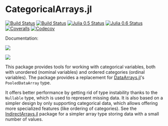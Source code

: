 CategoricalArrays.jl
==================

[![Build Status](https://travis-ci.org/JuliaData/CategoricalArrays.jl.svg?branch=master)](https://travis-ci.org/JuliaData/CategoricalArrays.jl)
[![Build Status](https://ci.appveyor.com/api/projects/status/jq64i3656pwi18pg?svg=true)](https://ci.appveyor.com/project/nalimilan/categoricalarrays-jl)
[![Julia 0.5 Status](http://pkg.julialang.org/badges/CategoricalArrays_0.5.svg)](http://pkg.julialang.org/?pkg=CategoricalArrays&ver=0.5)
[![Julia 0.6 Status](http://pkg.julialang.org/badges/CategoricalArrays_0.6.svg)](http://pkg.julialang.org/?pkg=CategoricalArrays&ver=0.6)
[![Coveralls](https://coveralls.io/repos/github/JuliaData/CategoricalArrays.jl/badge.svg)](https://coveralls.io/github/JuliaData/CategoricalArrays.jl)
[![Codecov](https://codecov.io/gh/JuliaData/CategoricalArrays.jl/branch/master/graph/badge.svg)](https://codecov.io/gh/JuliaData/CategoricalArrays.jl)

Documentation:

[![](https://img.shields.io/badge/docs-stable-blue.svg)](https://juliadata.github.io/CategoricalArrays.jl/stable)

[![](https://img.shields.io/badge/docs-latest-blue.svg)](https://juliadata.github.io/CategoricalArrays.jl/latest)

This package provides tools for working with categorical variables, both with unordered (nominal variables) and ordered categories (ordinal variables). The package provides a replacement for [DataArrays.jl](https://github.com/JuliaStats/DataArrays.jl)'s `PooledDataArray` type.

It offers better performance by getting rid of type instability thanks to the `Nullable` type, which is used to represent missing data. It is also based on a simpler design by only supporting categorical data, which allows offering more specialized features (like ordering of categories). See the [IndirectArrays.jl](https://github.com/JuliaArrays/IndirectArrays.jl) package for a simpler array type storing data with a small number of values.
